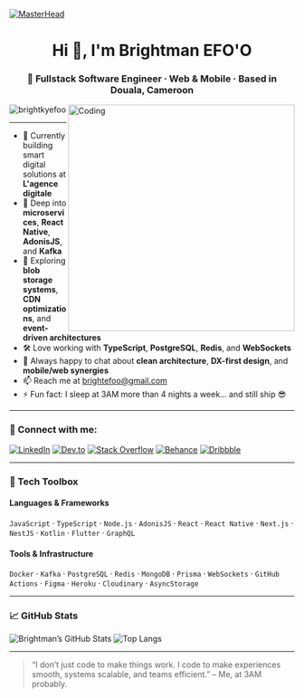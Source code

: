 [![MasterHead](https://res.cloudinary.com/practicaldev/image/fetch/s--goETGOXU--/c_limit%2Cf_auto%2Cfl_progressive%2Cq_66%2Cw_880/https://dev-to-uploads.s3.amazonaws.com/i/x3x5w638kkixi9s3h3vw.gif)](https://brightefoo.dev)

<h1 align="center">Hi 👋, I'm Brightman EFO'O</h1>
<h3 align="center">🚀 Fullstack Software Engineer · Web & Mobile · Based in Douala, Cameroon</h3>

<img align="right" alt="Coding" width="400" src="https://media0.giphy.com/media/qgQUggAC3Pfv687qPC/giphy.gif">

<p align="left">
  <img src="https://komarev.com/ghpvc/?username=brightkyefoo&label=Profile%20views&color=0e75b6&style=flat" alt="brightkyefoo" />
</p>

---

- 🔭 Currently building smart digital solutions at **L'agence digitale**
- 🧠 Deep into **microservices**, **React Native**, **AdonisJS**, and **Kafka**
- 🧪 Exploring **blob storage systems**, **CDN optimizations**, and **event-driven architectures**
- 🛠️ Love working with **TypeScript**, **PostgreSQL**, **Redis**, and **WebSockets**
- 💬 Always happy to chat about **clean architecture**, **DX-first design**, and **mobile/web synergies**
- 📫 Reach me at [brightefoo@gmail.com](mailto:brightefoo@gmail.com)
- ⚡ Fun fact: I sleep at 3AM more than 4 nights a week... and still ship 😎

---

### 🔗 Connect with me:

[![LinkedIn](https://img.shields.io/badge/-Brightman%20EFO'O-blue?style=flat-square&logo=Linkedin&logoColor=white&link=https://www.linkedin.com/in/brightkyefoo/)](https://www.linkedin.com/in/brightkyefoo/)
[![Dev.to](https://img.shields.io/badge/-Dev.to-0A0A0A?style=flat-square&logo=dev.to&logoColor=white)](https://dev.to/brightkyefoo)
[![Stack Overflow](https://img.shields.io/badge/-StackOverflow-FE7A16?style=flat-square&logo=stack-overflow&logoColor=white)](https://stackoverflow.com/users/21321559)
[![Behance](https://img.shields.io/badge/-Behance-1769ff?style=flat-square&logo=behance&logoColor=white)](https://www.behance.net/efoobrightman)
[![Dribbble](https://img.shields.io/badge/-Dribbble-EA4C89?style=flat-square&logo=dribbble&logoColor=white)](https://dribbble.com/brightefoo)

---

### 🧰 Tech Toolbox

#### Languages & Frameworks  
`JavaScript` · `TypeScript` · `Node.js` · `AdonisJS` · `React` · `React Native` · `Next.js` · `NestJS` · `Kotlin` · `Flutter` · `GraphQL`

#### Tools & Infrastructure  
`Docker` · `Kafka` · `PostgreSQL` · `Redis` · `MongoDB` · `Prisma` · `WebSockets` · `GitHub Actions` · `Figma` · `Heroku` · `Cloudinary` · `AsyncStorage`

---

### 📈 GitHub Stats

![Brightman’s GitHub Stats](https://github-readme-stats.vercel.app/api?username=brightkyefoo&show_icons=true&theme=tokyonight)
![Top Langs](https://github-readme-stats.vercel.app/api/top-langs/?username=brightkyefoo&layout=compact&theme=tokyonight)

---

> “I don’t just code to make things work. I code to make experiences smooth, systems scalable, and teams efficient.” – Me, at 3AM probably.
